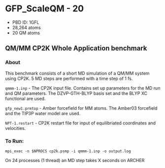 # GFP_ScaleQM - 20

* PBD ID: 1GFL
* 28,264 atoms
* 20 QM atoms

## QM/MM CP2K Whole Application benchmark

### About

This benchmark consists of a short MD simulation of a QM/MM system using CP2K. 
5 MD steps are performed with a time step of 1 fs.

``qmmm-1.inp`` - The CP2K input file. Contains set up parameters for the MD run 
and QM parameters. The DZVP-GTH-BLYP basis set and the BLYP XC functional are used.

``gfp_new1.prmtop`` - Amber forcefield for MM atoms. The Amber03 forcefield and
the TIP3P water model are used.

``NPT-1.restart`` - CP2K restart file for input of equilibriated coordinates and velocities.



### To Run: 

    mpi_exec -n $NPROCS cp2k.psmp -i qmmm-1.inp -o output.log

On 24 processes (1 thread) an MD step takes X seconds on ARCHER